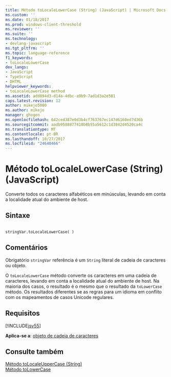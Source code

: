```yaml
---
title: Método toLocaleLowerCase (String) (JavaScript) | Microsoft Docs
ms.custom: ''
ms.date: 01/18/2017
ms.prod: windows-client-threshold
ms.reviewer: ''
ms.suite: ''
ms.technology:
- devlang-javascript
ms.tgt_pltfrm: ''
ms.topic: language-reference
f1_keywords:
- toLocaleLowerCase
dev_langs:
- JavaScript
- TypeScript
- DHTML
helpviewer_keywords:
- toLocaleLowerCase method
ms.assetid: add894d3-d14a-4dbc-a9b9-7ad1d3a2e581
caps.latest.revision: 12
author: mikejo5000
ms.author: mikejo
manager: ghogen
ms.openlocfilehash: 642ced387e0d3b4cf763767ec147d6160ed7d36b
ms.sourcegitcommit: aadb9588877418b8b55a5612c1d3842d4520ca4c
ms.translationtype: MT
ms.contentlocale: pt-BR
ms.lasthandoff: 10/27/2017
ms.locfileid: "24640466"
---
```

# <a name="tolocalelowercase-method-string-javascript"></a>Método toLocaleLowerCase (String) (JavaScript)
Converte todos os caracteres alfabéticos em minúsculas, levando em conta a localidade atual do ambiente de host.  
  
## <a name="syntax"></a>Sintaxe  
  
```  
  
stringVar.toLocaleLowerCase( )  
```  
  
## <a name="remarks"></a>Comentários  
 Obrigatório `stringVar` referência é um `String` literal de cadeia de caracteres ou objeto.  
  
 O `toLocaleLowerCase` método converte os caracteres em uma cadeia de caracteres, levando em conta a localidade atual do ambiente de host. Na maioria dos casos, o resultado é o mesmo que o resultado da `toLowerCase` método. Os resultados diferentes se as regras para um idioma em conflito com os mapeamentos de casos Unicode regulares.  
  
## <a name="requirements"></a>Requisitos  
 [!INCLUDE[jsv55](../../javascript/reference/includes/jsv55-md.md)]  
  
 **Aplica-se a**: [objeto de cadeia de caracteres](../../javascript/reference/string-object-javascript.md)  
  
## <a name="see-also"></a>Consulte também  
 [Método toLocaleUpperCase (String)](../../javascript/reference/tolocaleuppercase-method-string-javascript.md)   
 [Método toLowerCase](../../javascript/reference/tolowercase-method-javascript.md)